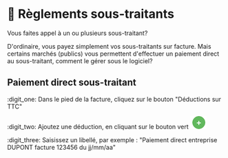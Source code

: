 # 📎 Règlements sous-traitants

Vous faites appel à un ou plusieurs sous-traitant?

D'ordinaire, vous payez simplement vos sous-traitants sur facture. Mais certains marchés (publics) vous permettent d'effectuer un paiement direct au sous-traitant, comment le gérer sous le logiciel? 

## Paiement direct sous-traitant



:digit_one: Dans le pied de la facture, cliquez sur le bouton "Déductions sur TTC"

:digit_two: Ajoutez une déduction, en cliquant sur le bouton vert ![](../../.gitbook/assets/screenshot-2021-08-19t161919.604.png)

:digit_three: Saisissez un libellé, par exemple : "Paiement direct entreprise DUPONT facture 123456 du jj/mm/aa"

